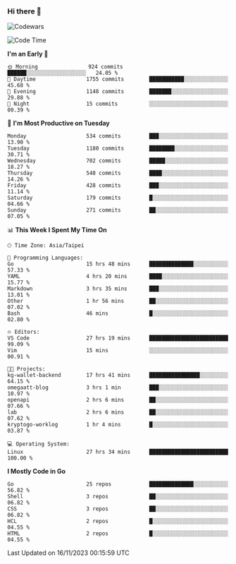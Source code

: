 ### Hi there 👋

![Codewars](https://www.codewars.com/users/omegaatt36/badges/small)

<!--START_SECTION:waka-->
![Code Time](http://img.shields.io/badge/Code%20Time-1%2C946%20hrs%2016%20mins-blue)

**I'm an Early 🐤** 

```text
🌞 Morning                924 commits         ██████░░░░░░░░░░░░░░░░░░░   24.05 % 
🌆 Daytime                1755 commits        ███████████░░░░░░░░░░░░░░   45.68 % 
🌃 Evening                1148 commits        ███████░░░░░░░░░░░░░░░░░░   29.88 % 
🌙 Night                  15 commits          ░░░░░░░░░░░░░░░░░░░░░░░░░   00.39 % 
```
📅 **I'm Most Productive on Tuesday** 

```text
Monday                   534 commits         ███░░░░░░░░░░░░░░░░░░░░░░   13.90 % 
Tuesday                  1180 commits        ████████░░░░░░░░░░░░░░░░░   30.71 % 
Wednesday                702 commits         █████░░░░░░░░░░░░░░░░░░░░   18.27 % 
Thursday                 548 commits         ████░░░░░░░░░░░░░░░░░░░░░   14.26 % 
Friday                   428 commits         ███░░░░░░░░░░░░░░░░░░░░░░   11.14 % 
Saturday                 179 commits         █░░░░░░░░░░░░░░░░░░░░░░░░   04.66 % 
Sunday                   271 commits         ██░░░░░░░░░░░░░░░░░░░░░░░   07.05 % 
```


📊 **This Week I Spent My Time On** 

```text
🕑︎ Time Zone: Asia/Taipei

💬 Programming Languages: 
Go                       15 hrs 48 mins      ██████████████░░░░░░░░░░░   57.33 % 
YAML                     4 hrs 20 mins       ████░░░░░░░░░░░░░░░░░░░░░   15.77 % 
Markdown                 3 hrs 35 mins       ███░░░░░░░░░░░░░░░░░░░░░░   13.01 % 
Other                    1 hr 56 mins        ██░░░░░░░░░░░░░░░░░░░░░░░   07.02 % 
Bash                     46 mins             █░░░░░░░░░░░░░░░░░░░░░░░░   02.80 % 

🔥 Editors: 
VS Code                  27 hrs 19 mins      █████████████████████████   99.09 % 
Vim                      15 mins             ░░░░░░░░░░░░░░░░░░░░░░░░░   00.91 % 

🐱‍💻 Projects: 
kg-wallet-backend        17 hrs 41 mins      ████████████████░░░░░░░░░   64.15 % 
omegaatt-blog            3 hrs 1 min         ███░░░░░░░░░░░░░░░░░░░░░░   10.97 % 
openapi                  2 hrs 6 mins        ██░░░░░░░░░░░░░░░░░░░░░░░   07.66 % 
lab                      2 hrs 6 mins        ██░░░░░░░░░░░░░░░░░░░░░░░   07.62 % 
kryptogo-worklog         1 hr 4 mins         █░░░░░░░░░░░░░░░░░░░░░░░░   03.87 % 

💻 Operating System: 
Linux                    27 hrs 34 mins      █████████████████████████   100.00 % 
```

**I Mostly Code in Go** 

```text
Go                       25 repos            ██████████████░░░░░░░░░░░   56.82 % 
Shell                    3 repos             ██░░░░░░░░░░░░░░░░░░░░░░░   06.82 % 
CSS                      3 repos             ██░░░░░░░░░░░░░░░░░░░░░░░   06.82 % 
HCL                      2 repos             █░░░░░░░░░░░░░░░░░░░░░░░░   04.55 % 
HTML                     2 repos             █░░░░░░░░░░░░░░░░░░░░░░░░   04.55 % 
```




 Last Updated on 16/11/2023 00:15:59 UTC
<!--END_SECTION:waka-->

<!--
**omegaatt36/omegaatt36** is a ✨ _special_ ✨ repository because its `README.md` (this file) appears on your GitHub profile.

Here are some ideas to get you started:

- 🔭 I’m currently working on ...
- 🌱 I’m currently learning ...
- 👯 I’m looking to collaborate on ...
- 🤔 I’m looking for help with ...
- 💬 Ask me about ...
- 📫 How to reach me: ...
- 😄 Pronouns: ...
- ⚡ Fun fact: ...
-->
